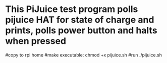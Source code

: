 # This PiJuice test program polls pijuice HAT for state of charge and prints, polls power button and halts when pressed
#copy to rpi home 
#make executable:
chmod +x pijuice.sh
#run ./pijuice.sh
